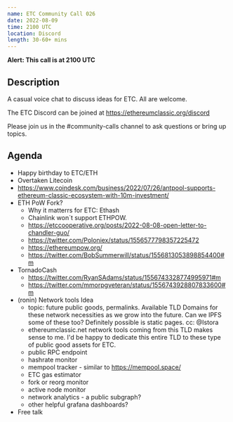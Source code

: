 ```yaml
---
name: ETC Community Call 026
date: 2022-08-09
time: 2100 UTC
location: Discord
length: 30-60+ mins
---
```


**Alert: This call is at 2100 UTC**

## Description

A casual voice chat to discuss ideas for ETC. All are welcome.

The ETC Discord can be joined at https://ethereumclassic.org/discord

Please join us in the #community-calls channel to ask questions or bring up topics.

## Agenda

- Happy birthday to ETC/ETH
- Overtaken Litecoin 
- https://www.coindesk.com/business/2022/07/26/antpool-supports-ethereum-classic-ecosystem-with-10m-investment/
- ETH PoW Fork? 
  - Why it matterrs for ETC: Ethash
  - Chainlink won´t support ETHPOW.
  - https://etccooperative.org/posts/2022-08-08-open-letter-to-chandler-guo/
  - https://twitter.com/Poloniex/status/1556577798357225472
  - https://ethereumpow.org/
  - https://twitter.com/BobSummerwill/status/1556813053898854400#m
- TornadoCash
  - https://twitter.com/RyanSAdams/status/1556743328774995971#m
  - https://twitter.com/mmorpgveteran/status/1556743928807833600#m 
- (ronin) Network tools Idea
  - topic: future public goods, permalinks. Available TLD Domains for these network necessities as we grow into the future. Can we IPFS some of these too? Definitely possible is static pages. cc: @Istora 
  - ethereumclassic.net network tools coming from this TLD makes sense to me. I'd be happy to dedicate this entire TLD to these type of public good assets for ETC.
  - public RPC endpoint
  - hashrate monitor
  - mempool tracker - similar to https://mempool.space/
  - ETC gas estimator 
  - fork or reorg monitor
  - active node monitor
  - network analytics - a public subgraph?
  - other helpful grafana dashboards?
- Free talk
